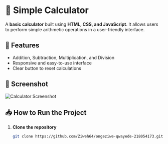 # 🧮 Simple Calculator

A **basic calculator** built using **HTML, CSS, and JavaScript**. It allows users to perform simple arithmetic operations in a user-friendly interface.

## 🚀 Features
- Addition, Subtraction, Multiplication, and Division
- Responsive and easy-to-use interface
- Clear button to reset calculations

## 📸 Screenshot
![Calculator Screenshot](https://i.postimg.cc/jSnccCrf/Screenshot-29.png)  

## 📥 How to Run the Project
1. **Clone the repository**  
   ```sh
   git clone https://github.com/Ziweh64/ongeziwe-qwayede-218054173.git
